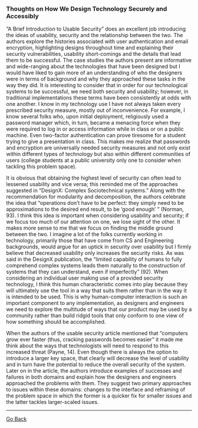### Thoughts on How We Design Technology Securely and Accessibly

“A Brief Introduction to Usable Security” does an excellent job introducing the ideas of usability, security and the relationship between the two. The authors explore the histories associated with user authentication and email encryption, highlighting designs throughout time and explaining their security vulnerabilities, usability short-comings and the details that lead them to be successful. The case studies the authors present are informative and wide-ranging about the technologies that have been designed but I would have liked to gain more of an understanding of who the designers were in terms of background and why they approached these tasks in the way they did. It is interesting to consider that in order for our technological systems to be successful, we need both security and usability; however, in traditional implementations these terms have been consistently at odds with one another. I know in my technology use I have not always taken every prescribed security measure, mostly out of inconvenience. For example, I know several folks who, upon initial deployment, religiously used a password manager which, in turn, became a menacing force when they were required to log in or access information while in class or on a public machine. Even two-factor authentication can prove tiresome for a student trying to give a presentation in class. This makes me realize that passwords and encryption are universally needed security measures and not only exist within different types of technology but also within different communities of users (college students at a public university only one to consider when tackling this problem space).


It is obvious that obtaining the highest level of security can often lead to lessened usability and vice versa; this reminded me of the approaches suggested in “DesignX: Complex Sociotechnical systems.” Along with the recommendation for modularity and decomposition, the authors celebrate the idea that “operations don’t have to be perfect: they simply need to be approximations to the desired end result, to be ‘good enough’ ” (Norman, 93). I think this idea is important when considering usability and security; if we focus too much of our attention on one, we lose sight of the other. It makes more sense to me that we focus on finding the middle ground between the two. I imagine a lot of the folks currently working in technology, primarily those that have come from CS and Engineering backgrounds, would argue for an uptick in security over usability but I firmly believe that decreased usability only increases the security risks. As was said in the DesignX publication, the “limited capability of humans to fully comprehend complex systems leads them naturally to the construction of systems that they can understand, even if imperfectly” (92). When considering an individual user making use of a provided security technology, I think this human characteristic comes into play because they will ultimately use the tool in a way that suits them rather than in the way it is intended to be used. This is why human-computer interaction is such an important component to any implementation, as designers and engineers we need to explore the multitude of ways that our product may be used by a community rather than build ridgid tools that only conform to one view of how something should be accomplished. 


When the authors of the usable security article mentioned that “computers grow ever faster (thus, cracking passwords becomes easier” it made me think about the ways that technologists will need to respond to this increased threat (Payne, 14). Even though there is always the option to introduce a larger key space, that clearly will decrease the level of usability and in turn have the potential to reduce the overall security of the system. Later on in the article, the authors introduce examples of successes and failures in both domains and explain how the designers and engineers approached the problems with them. They suggest two primary approaches to issues within these domains: changes to the interface and reframing of the problem space in which the former is a quicker fix for smaller issues and the latter tackles larger-scaled issues.  



---
[Go Back](https://cosbeyr.github.io/Data-Dilemmas/)
